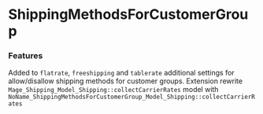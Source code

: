 # ShippingMethodsForCustomerGroup

### Features

Added to `flatrate`, `freeshipping` and `tablerate` additional settings for allow/disallow shipping methods for customer groups.
Extension rewrite `Mage_Shipping_Model_Shipping::collectCarrierRates` model with `NoName_ShippingMethodsForCustomerGroup_Model_Shipping::collectCarrierRates`
 